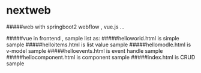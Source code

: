 # nextweb
#####web with springboot2 webflow , vue.js ...

#####vue in frontend , sample list as:
#####helloworld.html is simple sample
#####helloitems.html is list value sample
#####hellomodle.html is v-model sample
#####helloevents.html is event handle sample
#####hellocomponent.html is component sample
#####index.html is CRUD sample